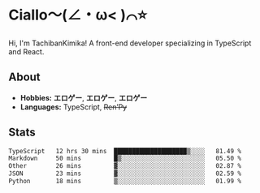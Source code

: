 # Ciallo～(∠・ω< )⌒⭐️

Hi, I'm TachibanKimika! A front-end developer specializing in TypeScript and React.

## About
- **Hobbies:** **エロゲー**, **エロゲー**, **エロゲー**
- **Languages:** TypeScript, ~~Ren’Py~~

## Stats
<!--START_SECTION:waka-->

```txt
TypeScript   12 hrs 30 mins  ████████████████████▒░░░░   81.49 %
Markdown     50 mins         █▒░░░░░░░░░░░░░░░░░░░░░░░   05.50 %
Other        26 mins         ▓░░░░░░░░░░░░░░░░░░░░░░░░   02.87 %
JSON         23 mins         ▓░░░░░░░░░░░░░░░░░░░░░░░░   02.59 %
Python       18 mins         ▒░░░░░░░░░░░░░░░░░░░░░░░░   01.99 %
```

<!--END_SECTION:waka-->

<!-- ![Metrics](https://metrics.lecoq.io/TachibanaKimika?template=classic&base.activity=0&base.community=0&base.repositories=0&languages=1&isocalendar=1&isocalendar.duration=half-year&languages.limit=8&languages.sections=most-used&languages.colors=github&languages.threshold=0%25&languages.indepth=false&languages.recent.load=300&languages.recent.days=14&config.timezone=Asia%2FShanghai)
 -->
